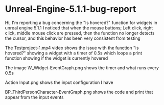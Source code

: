 # Unreal-Engine-5.1.1-bug-report

Hi, I'm reporting a bug concerning the "Is hovered?" function for widgets in unreal engine 5.1.1
I noticed that when the mouse buttons; Left click, right click, middle mouse click are pressed, then the function no longer detects the cursor, and this behavior has been very consistent from testing

The Testproject-1.mp4 video shows the issue with the function "Is hovered?" showing a widget with a timer of 0.5s which loops a print function showing if the widget is currently hovered 

 The image W_Widget-EventGraph.png shows the timer and what runs every 0.5s  

Action Input.png shows the input configuration I have 

BP_ThirdPersonCharacter-EventGraph.png shows the code and print that appear from the input events
